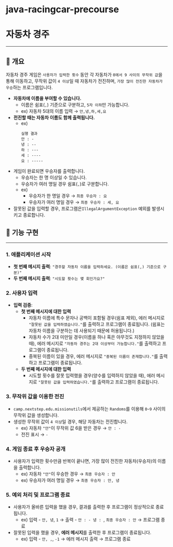# java-racingcar-precourse

# **자동차 경주**

---

## 📌 개요

자동차 경주 게임은 `사용자가 입력한 횟수` 동안 각 자동차가 `0에서 9 사이의 무작위 값`을 통해 이동하고, 무작위 값이 `4 이상`일 때 자동차가 전진하며, `가장 많이 전진한 자동차가 우승`하는
프로그램입니다.

- **자동차에 이름을 부여할 수 있습니다.**
    - 이름은 쉼표(`,`) 기준으로 구분하고, `5자 이하`만 가능합니다.
    - ex) 자동차 5대의 이름 입력 → `안,녕,하,세,요`
- **전진할 때는 자동차 이름도 함께 출력됩니다.**
    - ex)
      ```
      실행 결과
      안 : -
      녕 : --
      하 : ---
      세 : ----
      요 : -----
      ```
- 게임이 완료되면 우승자를 출력합니다.
    - 우승자는 한 명 이상일 수 있습니다.
    - 우승자가 여러 명일 경우 쉼표(`,`)로 구분합니다.
    - ex)
        - 우승자가 한 명일 경우 → `최종 우승자 : 요`
        - 우승자가 여러 명일 경우 → `최종 우승자 : 세, 요`
- 잘못된 값을 입력할 경우, 프로그램은`IllegalArgumentException` 예외를 발생시키고 종료합니다.

## 📝 기능 구현

---

### 1. 애플리케이션 시작

- **첫 번째 메시지 출력**: `"경주할 자동차 이름을 입력하세요. (이름은 쉼표(,) 기준으로 구분)"`
- **두 번째 메시지 출력**: `"시도할 횟수는 몇 회인가요?"`

### 2. 사용자 입력

- **입력 검증**:
    - **첫 번째 메시지에 대한 입력**
        - 자동차 이름에 특수 문자나 공백이 포함될 경우(쉼표 제외), 에러 메시지로 `"잘못된 값을 입력하였습니다."`를 출력하고 프로그램이 종료됩니다. (쉼표는 자동차 이름을 구분하는 데 사용되기 때문에
          허용됩니다.)
        - 자동차 수가 2대 미만일 경우(이름을 하나 혹은 아무것도 지정하지 않았을 때), 에러 메시지로 `"자동차 경주는 2대 이상부터 가능합니다."`를 출력하고 프로그램이 종료됩니다.
        - 중복된 이름이 있을 경우, 에러 메시지로 `"중복된 이름이 존재합니다."`를 출력하고 프로그램이 종료됩니다.
    - **두 번째 메시지에 대한 입력**
        - 시도할 횟수를 잘못 입력했을 경우(양수를 입력하지 않았을 때), 에러 메시지로 `"잘못된 값을 입력하였습니다."`를 출력하고 프로그램이 종료됩니다.

### 3. 무작위 값을 이용한 전진

- `camp.nextstep.edu.missionutils`에서 제공하는 `Randoms`를 이용해 `0~9` 사이의 무작위 값을 생성합니다.
- 생성한 무작위 값이 `4 이상`일 경우, 해당 자동차는 전진합니다.
    - ex) 자동차 `"안"`이 무작위 값 6을 받은 경우 → `안 : -`
    - 전진 표시 → `-`

### 4. 게임 종료 후 우승자 공개

- 사용자가 입력한 횟수만큼 반복이 끝나면, 가장 많이 전진한 자동차(우승자)의 이름을 출력합니다.
    - ex) 자동차 `"안"`이 우승한 경우 → `최종 우승자 : 안`
    - ex) 우승자가 여러 명일 경우 → `최종 우승자 : 안, 녕`

### 5. 예외 처리 및 프로그램 종료

- 사용자가 올바른 입력을 했을 경우, 결과를 출력한 후 프로그램이 정상적으로 종료됩니다.
    - ex) 입력 - `안, 녕`, `1` → 출력 - `안 : - 녕 : `, `최종 우승자 : 안` → 프로그램 종료
- 잘못된 입력을 했을 경우, **에러 메시지**를 출력한 후 프로그램이 종료됩니다.
    - ex) 입력 - `안, ,`, `-1` → 에러 메시지 출력 → 프로그램 종료